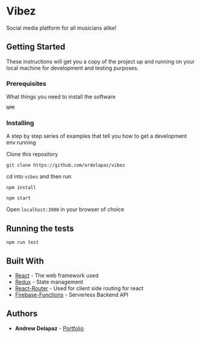 # Vibez

Social media platform for all musicians alike!

## Getting Started

These instructions will get you a copy of the project up and running on your local machine for development and testing purposes.

### Prerequisites

What things you need to install the software

```
NPM
```

### Installing

A step by step series of examples that tell you how to get a development env running

Clone this repository

```
git clone https://github.com/ardelapaz/vibez
```

cd into `vibez` and then run 

```
npm install
```

```
npm start
```

Open `localhost:3000` in your browser of choice

## Running the tests

```
npm run test
```

## Built With

* [React](https://reactjs.org/docs/getting-started.html) - The web framework used
* [Redux](https://https://redux.js.org/) - State management
* [React-Router](https://reacttraining.com/react-router/core/guides/philosophy) - Used for client side routing for react
* [Firebase-Functions](https://firebase.google.com/docs/functions) - Serverless Backend API

## Authors

* **Andrew Delapaz** - [Portfolio](https://ardelapaz.github.io/) 
